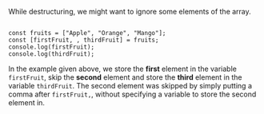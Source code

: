While destructuring,
we might want to ignore
some elements of the array.

<codeblock language="javascript" type="lesson">
<code>
const fruits = ["Apple", "Orange", "Mango"];
const [firstFruit, , thirdFruit] = fruits;
console.log(firstFruit);
console.log(thirdFruit);
</code>
</codeblock>

In the example given above,
we store the **first** element
in the variable `firstFruit`,
skip the **second** element
and
store the **third** element
in the variable `thirdFruit`.
The second element was skipped
by simply putting a comma
after `firstFruit,`,
without specifying a variable
to store the second element in.
